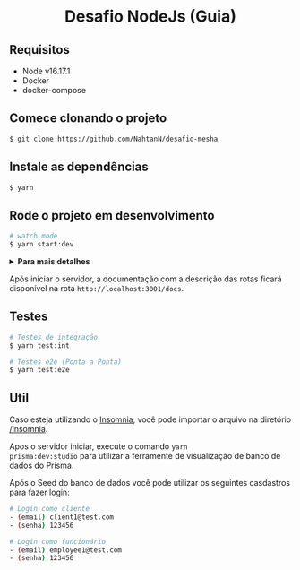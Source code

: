 <h1 align="center">Desafio NodeJs (Guia)</h1>

## Requisitos

- Node v16.17.1
- Docker
- docker-compose

## Comece clonando o projeto

```bash
$ git clone https://github.com/NahtanN/desafio-mesha
```

## Instale as dependências

```bash
$ yarn
```

## Rode o projeto em desenvolvimento

```bash
# watch mode
$ yarn start:dev
```

  <details>
      <summary><strong>Para mais detalhes</strong></summary>
      <p>Esse comando será responsável por orquestrar todo o seu ambiente de desenvolvimento. Ele executará os seguintes comandos</p>

```bash
# Instãncia um docker container e mantem em execução no background
$ services:up

# (services:up)
$ docker-compose -f infra/docker-compose.development.yml up -d
```

```bash
# Executa os camandos do Prisma
$ yarn prisma:dev:start

# (prisma:dev:start) Faz o deploy das Migrations e executa o comando de Seed do banco de dados
$ dotenv -e .env.development -- npx prisma migrate deploy && yarn prisma:dev:seed

# (prisma:dev:seed) Comando de Seed do banco de dados
$ dotenv -e .env.development -- npx prisma db seed
```

```bash
# Inicia o servidor em Watch Mode
$ dotenv -v NODE_ENV=development -e .env.development -- nest start --watch
```

</details>

<p>Após iniciar o servidor, a documentação com a descrição das rotas ficará disponível na rota <code>http://localhost:3001/docs</code>.</p>

## Testes

```bash
# Testes de integração
$ yarn test:int

# Testes e2e (Ponta a Ponta)
$ yarn test:e2e
```

## Util

Caso esteja utilizando o [Insomnia](https://insomnia.rest/), você pode importar o arquivo na diretório [/insomnia](https://github.com/NahtanN/desafio-mesha/tree/master/insomnia).

Apos o servidor iniciar, execute o comando <code>yarn prisma:dev:studio</code> para utilizar a ferramente de visualização de banco de dados do Prisma.

Após o Seed do banco de dados você pode utilizar os seguintes casdastros para fazer login:

```bash
# Login como cliente
- (email) client1@test.com
- (senha) 123456

# Login como funcionário
- (email) employee1@test.com
- (senha) 123456
```
